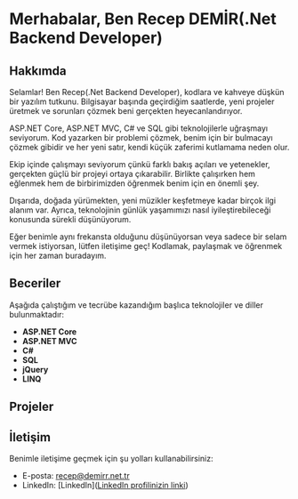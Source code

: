 # Merhabalar, Ben Recep DEMİR(.Net Backend Developer)

## Hakkımda

Selamlar! Ben Recep(.Net Backend Developer), kodlara ve kahveye düşkün bir yazılım tutkunu. Bilgisayar başında geçirdiğim saatlerde, yeni projeler üretmek ve sorunları çözmek beni gerçekten heyecanlandırıyor.

ASP.NET Core, ASP.NET MVC, C# ve SQL gibi teknolojilerle uğraşmayı seviyorum. Kod yazarken bir problemi çözmek, benim için bir bulmacayı çözmek gibidir ve her yeni satır, kendi küçük zaferimi kutlamama neden olur.

Ekip içinde çalışmayı seviyorum çünkü farklı bakış açıları ve yetenekler, gerçekten güçlü bir projeyi ortaya çıkarabilir. Birlikte çalışırken hem eğlenmek hem de birbirimizden öğrenmek benim için en önemli şey.

Dışarıda, doğada yürümekten, yeni müzikler keşfetmeye kadar birçok ilgi alanım var. Ayrıca, teknolojinin günlük yaşamımızı nasıl iyileştirebileceği konusunda sürekli düşünüyorum.

Eğer benimle aynı frekansta olduğunu düşünüyorsan veya sadece bir selam vermek istiyorsan, lütfen iletişime geç! Kodlamak, paylaşmak ve öğrenmek için her zaman buradayım.


## Beceriler

Aşağıda çalıştığım ve tecrübe kazandığım başlıca teknolojiler ve diller bulunmaktadır:

- **ASP.NET Core**
- **ASP.NET MVC**
- **C#**
- **SQL**
- **jQuery**
- **LINQ**

## Projeler


## İletişim

Benimle iletişime geçmek için şu yolları kullanabilirsiniz:

- E-posta: recep@demirr.net.tr
- LinkedIn: [LinkedIn]([LinkedIn profilinizin linki](https://www.linkedin.com/in/recep-demir-866062292/))

